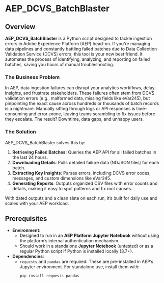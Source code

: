 # AEP_DCVS_BatchBlaster

## Overview
**AEP_DCVS_BatchBlaster** is a Python script designed to tackle ingestion errors in Adobe Experience Platform (AEP) head-on. If you're managing data pipelines and constantly battling failed batches due to Data Collection Validation Service (DCVS) errors, this tool is your new best friend. It automates the process of identifying, analyzing, and reporting on failed batches, saving you hours of manual troubleshooting.

### The Business Problem
In AEP, data ingestion failures can disrupt your analytics workflows, delay insights, and frustrate stakeholders. These failures often stem from DCVS validation errors (e.g., malformed data, missing fields like eVar245), but pinpointing the exact cause across hundreds or thousands of batch records is a nightmare. Manually sifting through logs or API responses is time-consuming and error-prone, leaving teams scrambling to fix issues before they escalate. The result? Downtime, data gaps, and unhappy users.

### The Solution
AEP_DCVS_BatchBlaster solves this by:
1. **Retrieving Failed Batches**: Queries the AEP API for all failed batches in the last 24 hours.
2. **Downloading Details**: Pulls detailed failure data (NDJSON files) for each batch.
3. **Extracting Key Insights**: Parses errors, including DCVS error codes, messages, and custom dimensions like eVar245.
4. **Generating Reports**: Outputs organized CSV files with error counts and details, making it easy to spot patterns and fix root causes.

With dated outputs and a clean slate on each run, it’s built for daily use and scales with your AEP workload.

## Prerequisites
- **Environment**: 
  - Designed to run in an **AEP Platform Jupyter Notebook** without using the platform’s internal authentication mechanism.
  - Should work in a standalone **Jupyter Notebook** (untested) or as a regular Python script if Python is installed locally (3.7+).
- **Dependencies**: 
  - `requests` and `pandas` are required. These are pre-installed in AEP’s Jupyter environment. For standalone use, install them with:
    ```bash
    pip install requests pandas
